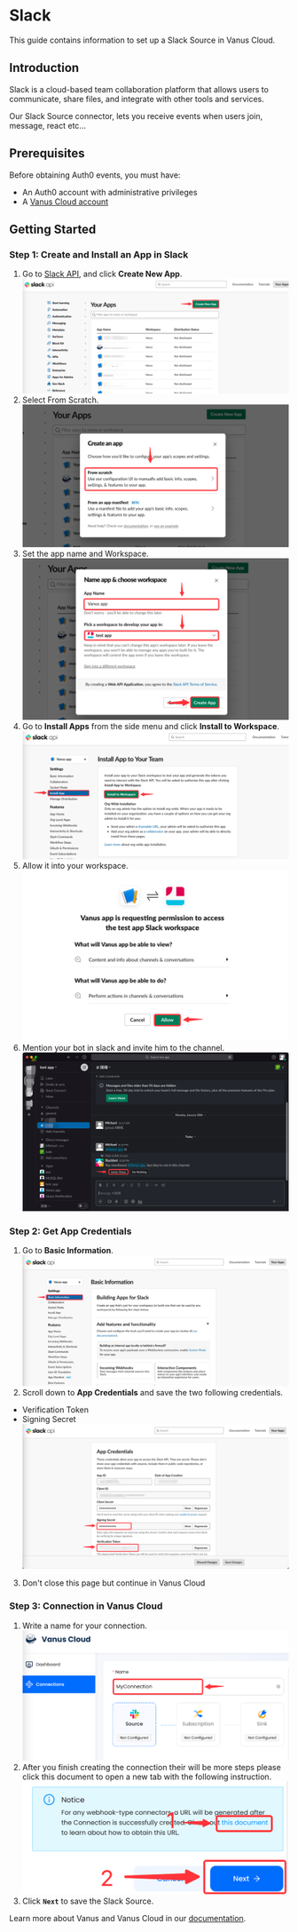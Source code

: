 # Slack

This guide contains information to set up a Slack Source in Vanus Cloud.

## Introduction

Slack is a cloud-based team collaboration platform that allows users to communicate, share files, and integrate with other tools and services.

Our Slack Source connector, lets you receive events when users join, message, react etc... 

## Prerequisites

Before obtaining Auth0 events, you must have:

- An Auth0 account with administrative privileges
- A [Vanus Cloud account](https://cloud.vanus.ai)

## Getting Started

### Step 1: Create and Install an App in Slack

1. Go to [Slack API](https://api.slack.com/apps), and click **Create New App**.
   ![](images/img.png)
2. Select From Scratch.
![](images/img_1.png)
3. Set the app name and Workspace.
![](images/img_2.png)
4. Go to **Install Apps** from the side menu and click **Install to Workspace**.
![](images/img_13.png)
5. Allow it into your workspace.
![](images/img_14.png)
6. Mention your bot in slack and invite him to the channel.
![](images/img_15.png)

### Step 2: Get App Credentials

1. Go to **Basic Information**.
![](images/img_3.png)
2. Scroll down to **App Credentials** and save the two following credentials.
 - Verification Token
 - Signing Secret
![](images/img_4.png)
3. Don't close this page but continue in Vanus Cloud

### Step 3: Connection in Vanus Cloud

1. Write a name for your connection.
 ![](images/img_16.png)
2. After you finish creating the connection their will be more steps please click this document to open a new tab with the following instruction.
   ![img.png](images/greatlink.png)
3. Click **`Next`** to save the Slack Source.


Learn more about Vanus and Vanus Cloud in our [documentation](https://docs.vanus.ai).
